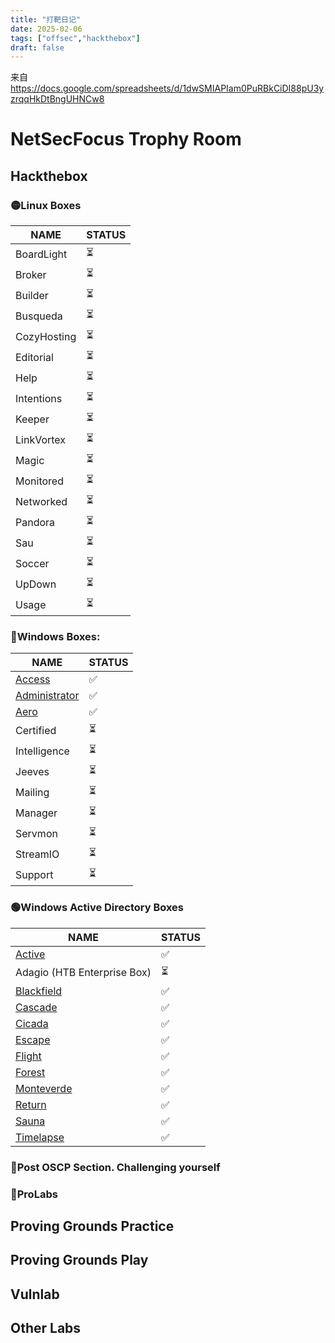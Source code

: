 ```yaml
---
title: "打靶日记"
date: 2025-02-06
tags: ["offsec","hackthebox"]
draft: false
---
```

来自<https://docs.google.com/spreadsheets/d/1dwSMIAPIam0PuRBkCiDI88pU3yzrqqHkDtBngUHNCw8>

# NetSecFocus Trophy Room

## Hackthebox
### 🟡Linux Boxes

| NAME        | STATUS |
| ----------- | ------ |
| BoardLight  | ⏳      |
| Broker      | ⏳      |
| Builder     | ⏳      |
| Busqueda    | ⏳      |
| CozyHosting | ⏳      |
| Editorial   | ⏳      |
| Help        | ⏳      |
| Intentions  | ⏳      |
| Keeper      | ⏳      |
| LinkVortex  | ⏳      |
| Magic       | ⏳      |
| Monitored   | ⏳      |
| Networked   | ⏳      |
| Pandora     | ⏳      |
| Sau         | ⏳      |
| Soccer      | ⏳      |
| UpDown      | ⏳      |
| Usage       | ⏳      |

### 🔵Windows Boxes:

| **NAME**      | STATUS |
| ------------- | ------ |
| [Access](https://app.hackthebox.com/machines/Access)        | ✅      |
| [Administrator](https://app.hackthebox.com/machines/Administrator) | ✅      |
| [Aero](https://app.hackthebox.com/machines/Aero)          | ✅      |
| Certified     | ⏳      |
| Intelligence  | ⏳      |
| Jeeves        | ⏳      |
| Mailing       | ⏳      |
| Manager       | ⏳      |
| Servmon       | ⏳      |
| StreamIO      | ⏳      |
| Support       | ⏳      |


### 🟢Windows Active Directory Boxes

| NAME                                                         | STATUS |
| ------------------------------------------------------------ | ------ |
| [Active](https://app.hackthebox.com/machines/Active)         | ✅      |
| Adagio (HTB Enterprise Box)                                  | ⏳      |
| [Blackfield](https://app.hackthebox.com/machines/Blackfield) | ✅      |
| [Cascade](https://app.hackthebox.com/machines/Cascade)       | ✅     |
| [Cicada](https://app.hackthebox.com/machines/Cicada)         | ✅      |
| [Escape](https://app.hackthebox.com/machines/Escape)         | ✅      |
| [Flight](https://app.hackthebox.com/machines/Flight)         | ✅      |
| [Forest](https://app.hackthebox.com/machines/Forest)         | ✅     |
| [Monteverde](https://app.hackthebox.com/machines/Monteverde) | ✅     |
| [Return](https://app.hackthebox.com/machines/Return)         | ✅      |
| [Sauna](https://app.hackthebox.com/machines/Sauna)           | ✅      |
| [Timelapse](https://app.hackthebox.com/machines/Timelapse)   | ✅     |

### 🔴Post OSCP Section. Challenging yourself



### 🧿ProLabs

## Proving Grounds Practice

## Proving Grounds Play

## Vulnlab

## Other Labs